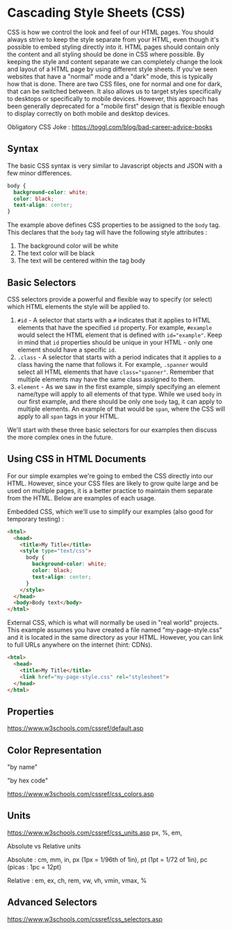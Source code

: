 # Cascading Style Sheets (CSS)
CSS is how we control the look and feel of our HTML pages.  You should always strive to keep the style separate from your HTML, even though it's possible to embed styling directly into it.  HTML pages should contain only the content and all styling should be done in CSS where possible.  By keeping the style and content separate we can completely change the look and layout of a HTML page by using different style sheets.  If you've seen websites that have a "normal" mode and a "dark" mode, this is typically how that is done.  There are two CSS files, one for normal and one for dark, that can be switched between.  It also allows us to target styles specifically to desktops or specifically to mobile devices.  However, this approach has been generally deprecated for a "mobile first" design that is flexible enough to display correctly on both mobile and desktop devices.

Obligatory CSS Joke : https://toggl.com/blog/bad-career-advice-books

## Syntax
The basic CSS syntax is very similar to Javascript objects and JSON with a few minor differences.

```css
body {
  background-color: white;
  color: black;
  text-align: center;
}
```

The example above defines CSS properties to be assigned to the `body` tag.  This declares that the `body` tag will have the following style attributes :
1. The background color will be white
2. The text color will be black
3. The text will be centered within the tag body

## Basic Selectors
CSS selectors provide a powerful and flexible way to specify (or select) which HTML elements the style will be applied to.  

1. `#id` - A selector that starts with a `#` indicates that it applies to HTML elements that have the specified `id` property.  For example, `#example` would select the HTML element that is defined with `id="example"`.  Keep in mind that `id` properties should be unique in your HTML - only one element should have a specific `id`.
2. `.class` - A selector that starts with a period indicates that it applies to a class having the name that follows it.  For example, `.spanner` would select all HTML elements that have `class="spanner"`.  Remember that multiple elements may have the same class assigned to them.
3. `element` - As we saw in the first example, simply specifying an element name/type will apply to all elements of that type.  While we used `body` in our first example, and there should be only one `body` tag, it can apply to multiple elements.  An example of that would be `span`, where the CSS will apply to all `span` tags in your HTML.

We'll start with these three basic selectors for our examples then discuss the more complex ones in the future.

## Using CSS in HTML Documents
For our simple examples we're going to embed the CSS directly into our HTML.  However, since your CSS files are likely to grow quite large and be used on multiple pages, it is a better practice to maintain them separate from the HTML.  Below are examples of each usage.

Embedded CSS, which we'll use to simplify our examples (also good for temporary testing) : 
```html
<html>
  <head>
    <title>My Title</title>
    <style type="text/css">
      body {
        background-color: white;
        color: black;
        text-align: center;
      }
    </style>
  </head>
  <body>Body text</body>
</html>
```

External CSS, which is what will normally be used in "real world" projects.  This example assumes you have created a file named "my-page-style.css" and it is located in the same directory as your HTML.  However, you can link to full URLs anywhere on the internet (hint: CDNs).
```html
<html>
  <head>
    <title>My Title</title>
    <link href="my-page-style.css" rel="stylesheet">
  </head>
</html>
```

## Properties
https://www.w3schools.com/cssref/default.asp

## Color Representation
"by name" 

"by hex code"

https://www.w3schools.com/cssref/css_colors.asp

## Units
https://www.w3schools.com/cssref/css_units.asp
px, %, em, 

Absolute vs Relative units

Absolute : cm, mm, in, px (1px = 1/96th of 1in), pt (1pt = 1/72 of 1in), pc (picas : 1pc = 12pt)

Relative : em, ex, ch, rem, vw, vh, vmin, vmax, %





## Advanced Selectors
https://www.w3schools.com/cssref/css_selectors.asp

